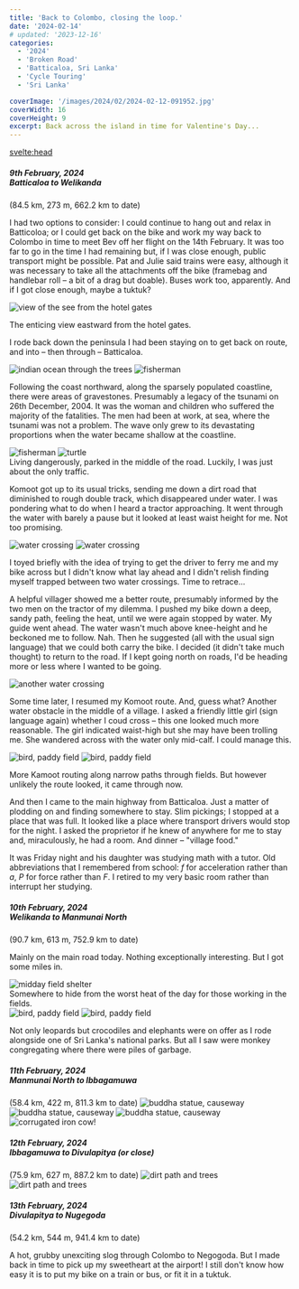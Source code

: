 ```yaml
---
title: 'Back to Colombo, closing the loop.'
date: '2024-02-14'
# updated: '2023-12-16'
categories:
  - '2024'
  - 'Broken Road'
  - 'Batticaloa, Sri Lanka'
  - 'Cycle Touring'
  - 'Sri Lanka'

coverImage: '/images/2024/02/2024-02-12-091952.jpg'
coverWidth: 16
coverHeight: 9
excerpt: Back across the island in time for Valentine's Day...
---
```


<script>
	import Callout from '$lib/components/Callout.svelte'
</script>

<svelte:head>

<title>2024 Sri Lanka</title>
</svelte:head>

<section class="card">
<h5>
  	9th February, 2024
  	<br />Batticaloa to Welikanda
</h5>
(84.5 km, 273 m, 662.2 km to date)
<p>I had two options to consider: I could continue to hang out and relax in Batticoloa; or I could get back on the bike and work my way back to Colombo in time to meet Bev off her flight on the 14th February. It was too far to go in the time I had remaining but, if I was close enough, public transport might be possible. Pat and Julie said trains were easy, although it was necessary to take all the attachments off the bike (framebag and handlebar roll &ndash; a bit of a drag but doable). Buses work too, apparently. And if I got close enough, maybe a tuktuk? </p>
  
  <img
    src="/images/2024/02/2024-02-08-205236.jpg"
    alt="view of the see from the hotel gates"
  />
  <div class="caption">The enticing view eastward from the hotel gates.</div>
  <p>I rode back down the peninsula I had been staying on to get back on route, and into &ndash; then through &ndash; Batticaloa.</p>
   <img
    src="/images/2024/02/2024-02-08-210158.jpg"
    alt="indian ocean through the trees"
  />
  <img
    src="/images/2024/02/2024-02-08-212649.jpg"
    alt="fisherman"
  />
  <p>Following the coast northward, along the sparsely populated coastline, there were areas of gravestones. Presumably a legacy of the tsunami on 26th December, 2004. It was the woman and children who suffered the majority of the fatalities. The men had been at work, at sea, where the tsunami was not a problem. The wave only grew to its devastating proportions when the water became shallow at the coastline.</p>
  <img
    src="/images/2024/02/2024-02-08-214321.jpg"
    alt="fisherman"
  />
  <img
    src="/images/2024/02/2024-02-08-214108.jpg"
    alt="turtle"
  />
  <div class="caption">Living dangerously, parked in the middle of the road. Luckily, I was just about the only traffic.
  </div>
  <p>Komoot got up to its usual tricks, sending me down a dirt road that diminished to rough double track, which disappeared under water. I was pondering what to do when I heard a tractor approaching. It went through the water with barely a pause but it looked at least waist height for me. Not too promising.</p>
  <img
    src="/images/2024/02/2024-02-08-223321.jpg"
    alt="water crossing"
  />
  <img
    src="/images/2024/02/2024-02-08-223325.jpg"
    alt="water crossing"
  />
  <p>I toyed briefly with the idea of trying to get the driver to ferry me and my bike across but I didn't know what lay ahead and I didn't relish finding myself trapped between two water crossings. Time to retrace...</p>
  <p>A helpful villager showed me a better route, presumably informed by the two men on the tractor of my dilemma. I pushed my bike down a deep, sandy path, feeling the heat, until we were again stopped by water. My guide went ahead. The water wasn't much above knee-height and he beckoned me to follow. Nah. Then he suggested (all with the usual sign language) that we could both carry the bike. I decided (it didn't take much thought) to return to the road. If I kept going north on roads, I'd be heading more or less where I wanted to be going.</p>
  <img
    src="/images/2024/02/2024-02-09-000523.jpg"
    alt="another water crossing"
  />
  <p>Some time later, I resumed my Komoot route. And, guess what? Another water obstacle in the middle of a village. I asked a friendly little girl (sign language again) whether I coud cross &ndash; this one looked much more reasonable. The girl indicated waist-high but she may have been trolling me. She wandered across with the water only mid-calf. I could manage this.</p>
  <img
    src="/images/2024/02/2024-02-09-011119.jpg"
    alt="bird, paddy field"
  />
  <img
    src="/images/2024/02/2024-02-09-011431.jpg"
    alt="bird, paddy field"
  />
  <p>More Kamoot routing along narrow paths through fields. But however unlikely the route looked, it came through now.</p>
  <p>And then I came to the main highway from Batticaloa. Just a matter of plodding on and finding somewhere to stay. Slim pickings; I stopped at a place that was full. It looked like a place where transport drivers would stop for the night. I asked the proprietor if he knew of anywhere for me to stay and, miraculously, he had a room. And dinner &ndash; "village food."</p>
  <p>It was Friday night and his daughter was studying math with a tutor. Old abbreviations that I remembered from school: <i>f</i> for acceleration rather than <i>a</i>, <i>P</i> for force rather than <i>F</i>. I retired to my very basic room rather than interrupt her studying.</p>
</section>

<section class="card">
<h5>
  	10th February, 2024
  	<br />Welikanda to Manmunai North
</h5>
(90.7 km, 613 m, 752.9 km to date)
<p>Mainly on the main road today. Nothing exceptionally interesting. But I got some miles in.</p>
<img
    src="/images/2024/02/2024-02-09-211634.jpg"
    alt="midday field shelter"
/>
<div class="caption">Somewhere to hide from the worst heat of the day for those working in the fields.</div>
<img
    src="/images/2024/02/2024-02-09-220412.jpg"
    alt="bird, paddy field"
  />
<img
    src="/images/2024/02/2024-02-10-020326.jpg"
    alt="bird, paddy field"
/>
<p>Not only leopards but crocodiles and elephants were on offer as I rode alongside one of Sri Lanka's national parks. But all I saw were monkey congregating where there were piles of garbage.</p>
</section>

<section class="card">
<h5>
  	11th February, 2024
  	<br />Manmunai North to Ibbagamuwa
</h5>
(58.4 km, 422 m, 811.3 km to date)
<img
    src="/images/2024/02/2024-02-10-223008.jpg"
    alt="buddha statue, causeway"
/>
<img
    src="/images/2024/02/2024-02-10-223746.jpg"
    alt="buddha statue, causeway"
/>
<img
    src="/images/2024/02/2024-02-10-224457.jpg"
    alt="buddha statue, causeway"
/>
<img
    src="/images/2024/02/2024-02-11-022542.jpg"
    alt="corrugated iron cow!"
/>
<!-- <img
    src="/images/2024/02/2024-02-11-022553.jpg"
    alt="corrugated iron cow!"
/> -->
</section>

<section class="card">
<h5>
  	12th February, 2024
  	<br />Ibbagamuwa to Divulapitya (or close)
</h5>
(75.9 km, 627 m, 887.2 km to date)
<img
    src="/images/2024/02/2024-02-12-091952.jpg"
    alt="dirt path and trees"
/>
<img
    src="/images/2024/02/2024-02-12-092758.jpg"
    alt="dirt path and trees"
/>
</section>

<section class="card">
<h5>
  	13th February, 2024
  	<br />Divulapitya to Nugegoda
</h5>
(54.2 km, 544 m, 941.4 km to date)
<p>A hot, grubby unexciting slog through Colombo to Negogoda. But I made back in time to pick up my sweetheart at the airport! I still don't know how easy it is to put my bike on a train or bus, or fit it in a tuktuk.</p>
</section>
